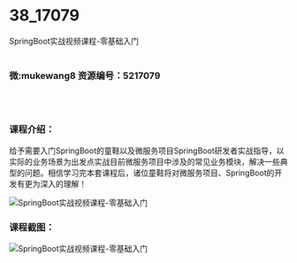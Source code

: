 # 38_17079
SpringBoot实战视频课程-零基础入门
<br/></br>
<h3>微:mukewang8 资源编号：5217079</h3>
<br/></br>
<h3>课程介绍：</h3>
<p>给予需要入门<a title="查看与 SpringBoot 相关的文章" target="_blank">SpringBoot</a>的童鞋以及微服务项目<a title="查看与 SpringBoot 相关的文章" target="_blank">SpringBoot</a>研发者实战指导，以实际的业务场景为出发点实战目前微服务项目中涉及的常见业务模块，解决一些典型的问题。相信学习完本套课程后，诸位童鞋将对微服务项目、SpringBoot的开发有更为深入的理解！</p>
<p><img src="https://www.ko996.com/wp-content/uploads/img/2020/12/12345-3.jpg" alt="SpringBoot实战视频课程-零基础入门"></p>
<div class="info-desc">
<h3>课程截图：</h3>
<p><img src="https://www.ko996.com/wp-content/uploads/img/2020/12/1-98.png" alt="SpringBoot实战视频课程-零基础入门"></p>


			
</div>
